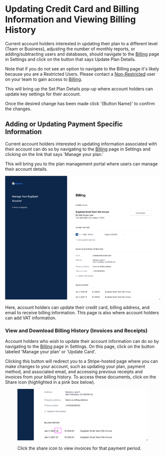 # Updating Credit Card and Billing Information and Viewing Billing History

Current account holders interested in updating their plan to a different level (Team or Business), adjusting the number of monthly reports, or adding/subtracting users and databases, should navigate to the [Billing](https://app.bugsplat.com/v2/company/billing) page in Settings and click on the button that says Update Plan Details.

Note that if you do not see an option to navigate to the Billing page it's likely because you are a Restricted Users. Please contact a [Non-Restricted](../../introduction/user-permissions.md) user on your team to gain access to [Billing](../).

This will bring up the Set Plan Details pop-up where account holders can update key settings for their account.

Once the desired change has been made click '{Button Name}' to confirm the changes.

## Adding or Updating Payment Specific Information

Current account holders interested in updating information associated with their account can do so by navigating to the [Billing](https://app.bugsplat.com/v2/company/billing) page in Settings and clicking on the link that says 'Manage your plan.'

This will bring you to the plan management portal where users can manage their account details.

![](../../../.gitbook/assets/billing-management-potral.png)

Here, account holders can update their credit card, billing address, and email to receive billing information. This page is also where account holders can add VAT information.

### View and Download Billing History (Invoices and Receipts)

Account holders who wish to update their account information can do so by navigating to the [Billing](https://app.bugsplat.com/v2/company/billing) page in Settings. On this page, click on the button labeled 'Manage your plan' or 'Update Card'.

Clicking this button will redirect you to a Stripe-hosted page where you can make changes to your account, such as updating your plan, payment method, and associated email, and accessing previous receipts and invoices from your billing history. To access these documents, click on the Share icon (highlighted in a pink box below).

<figure><img src="../../../.gitbook/assets/billing-management-potral-view-invoice.png" alt=""><figcaption><p>Click the share icon to view invoices for that payment period.</p></figcaption></figure>
